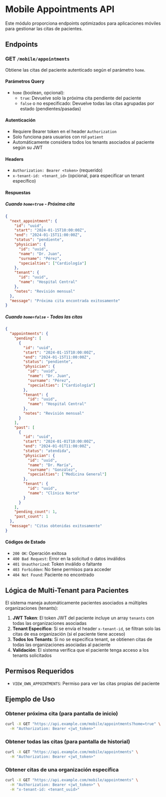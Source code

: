 # Mobile Appointments API

Este módulo proporciona endpoints optimizados para aplicaciones móviles para gestionar las citas de pacientes.

## Endpoints

### GET `/mobile/appointments`

Obtiene las citas del paciente autenticado según el parámetro `home`.

#### Parámetros Query

- `home` (boolean, opcional):
  - `true`: Devuelve solo la próxima cita pendiente del paciente
  - `false` o no especificado: Devuelve todas las citas agrupadas por estado (pendientes/pasadas)

#### Autenticación

- Requiere Bearer token en el header `Authorization`
- Solo funciona para usuarios con rol `patient`
- Automáticamente considera todos los tenants asociados al paciente según su JWT

#### Headers

- `Authorization: Bearer <token>` (requerido)
- `x-tenant-id: <tenant_id>` (opcional, para especificar un tenant específico)

#### Respuestas

##### Cuando `home=true` - Próxima cita

```json
{
  "next_appointment": {
    "id": "uuid",
    "start": "2024-01-15T10:00:00Z",
    "end": "2024-01-15T11:00:00Z",
    "status": "pendiente",
    "physician": {
      "id": "uuid",
      "name": "Dr. Juan",
      "surname": "Pérez",
      "specialties": ["Cardiología"]
    },
    "tenant": {
      "id": "uuid",
      "name": "Hospital Central"
    },
    "notes": "Revisión mensual"
  },
  "message": "Próxima cita encontrada exitosamente"
}
```

##### Cuando `home=false` - Todas las citas

```json
{
  "appointments": {
    "pending": [
      {
        "id": "uuid",
        "start": "2024-01-15T10:00:00Z",
        "end": "2024-01-15T11:00:00Z",
        "status": "pendiente",
        "physician": {
          "id": "uuid",
          "name": "Dr. Juan",
          "surname": "Pérez",
          "specialties": ["Cardiología"]
        },
        "tenant": {
          "id": "uuid",
          "name": "Hospital Central"
        },
        "notes": "Revisión mensual"
      }
    ],
    "past": [
      {
        "id": "uuid",
        "start": "2024-01-01T10:00:00Z",
        "end": "2024-01-01T11:00:00Z",
        "status": "atendida",
        "physician": {
          "id": "uuid",
          "name": "Dr. María",
          "surname": "González",
          "specialties": ["Medicina General"]
        },
        "tenant": {
          "id": "uuid",
          "name": "Clínica Norte"
        }
      }
    ],
    "pending_count": 1,
    "past_count": 1
  },
  "message": "Citas obtenidas exitosamente"
}
```

#### Códigos de Estado

- `200 OK`: Operación exitosa
- `400 Bad Request`: Error en la solicitud o datos inválidos
- `401 Unauthorized`: Token inválido o faltante
- `403 Forbidden`: No tiene permisos para acceder
- `404 Not Found`: Paciente no encontrado

## Lógica de Multi-Tenant para Pacientes

El sistema maneja automáticamente pacientes asociados a múltiples organizaciones (tenants):

1. **JWT Token**: El token JWT del paciente incluye un array `tenants` con todas las organizaciones asociadas
2. **Tenant Específico**: Si se envía el header `x-tenant-id`, se filtran solo las citas de esa organización (si el paciente tiene acceso)
3. **Todos los Tenants**: Si no se especifica tenant, se obtienen citas de todas las organizaciones asociadas al paciente
4. **Validación**: El sistema verifica que el paciente tenga acceso a los tenants solicitados

## Permisos Requeridos

- `VIEW_OWN_APPOINTMENTS`: Permiso para ver las citas propias del paciente

## Ejemplo de Uso

### Obtener próxima cita (para pantalla de inicio)

```bash
curl -X GET "https://api.example.com/mobile/appointments?home=true" \
  -H "Authorization: Bearer <jwt_token>"
```

### Obtener todas las citas (para pantalla de historial)

```bash
curl -X GET "https://api.example.com/mobile/appointments" \
  -H "Authorization: Bearer <jwt_token>"
```

### Obtener citas de una organización específica

```bash
curl -X GET "https://api.example.com/mobile/appointments" \
  -H "Authorization: Bearer <jwt_token>" \
  -H "x-tenant-id: <tenant_uuid>"
```
